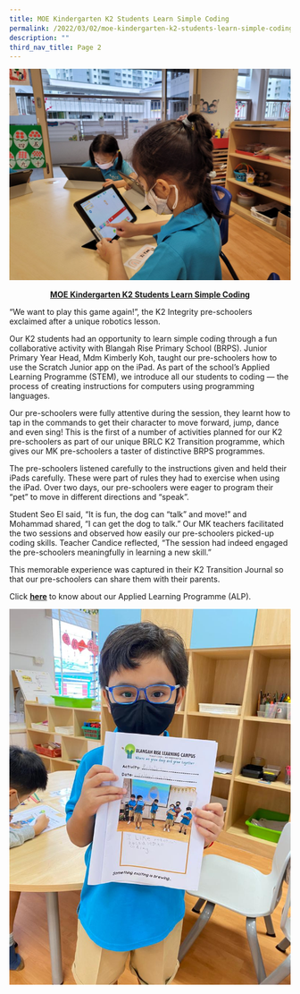 ```yaml
---
title: MOE Kindergarten K2 Students Learn Simple Coding
permalink: /2022/03/02/moe-kindergarten-k2-students-learn-simple-coding/
description: ""
third_nav_title: Page 2
---
```

![](/images/20220210_091905-2048x1536.jpg)

<p style="text-align: center;"><strong><u>MOE Kindergarten K2 Students Learn Simple Coding</u></strong></p>
<p>&ldquo;We want to play this game again!&rdquo;, the K2 Integrity pre-schoolers exclaimed after a unique robotics lesson.</p>
<p>Our K2 students had an opportunity to learn simple coding through a fun collaborative activity with Blangah Rise Primary School (BRPS). Junior Primary Year Head, Mdm Kimberly Koh, taught our pre-schoolers how to use the Scratch Junior app on the iPad. As part of the school&rsquo;s Applied Learning Programme (STEM), we introduce all our students to coding &mdash; the process of creating instructions for computers using programming languages.</p>
<p>Our pre-schoolers were fully attentive during the session, they learnt how to tap in the commands to get their character to move forward, jump, dance and even sing! This is the first of a number of activities planned for our K2 pre-schoolers as part of our unique BRLC K2 Transition programme, which gives our MK pre-schoolers a taster of distinctive BRPS programmes.</p>
<p>The pre-schoolers listened carefully to the instructions given and held their iPads carefully. These were part of rules they had to exercise when using the iPad. Over two days, our pre-schoolers were eager to program their &ldquo;pet&rdquo; to move in different directions and &ldquo;speak&rdquo;.</p>
<p>Student Seo El said, &ldquo;It is fun, the dog can &ldquo;talk&rdquo; and move!&rdquo; and Mohammad shared, &ldquo;I can get the dog to talk.&rdquo; Our MK teachers facilitated the two sessions and observed how easily our pre-schoolers picked-up coding skills. Teacher Candice reflected, &ldquo;The session had indeed engaged the pre-schoolers meaningfully in learning a new skill.&rdquo;</p>
<p>This memorable experience was captured in their K2 Transition Journal so that our pre-schoolers can share them with their parents.</p>
<p>Click&nbsp;<a href="https://blangahrisepri.moe.edu.sg/our-distinctive-programmes/applied-learning-programme-alp/"><strong>here</strong></a>&nbsp;to know about our Applied Learning Programme (ALP).</p>

![](/images/IMG-20220211-WA0018.jpg)